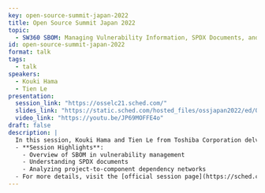 ```yaml
---
key: open-source-summit-japan-2022
title: Open Source Summit Japan 2022
topic: 
  - SW360 SBOM: Managing Vulnerability Information, SPDX Documents, and New Dependency Network Between a Project and Software Components
id: open-source-summit-japan-2022
format: talk
tags:
  - talk
speakers:
  - Kouki Hama
  - Tien Le
presentation: 
  session_link: "https://osselc21.sched.com/"
  slides_link: "https://static.sched.com/hosted_files/ossjapan2022/ed/OSSJapan2022-SW360.pdf"
  video_link: "https://youtu.be/JP69MOFFE4o"
draft: false
description: |
  In this session, Kouki Hama and Tien Le from Toshiba Corporation delve into the role of Software Bill of Materials (SBOM) in managing vulnerability information, SPDX documents, and understanding the new dependency network between software components and projects. The session covers essential open-source practices and strategies for effective dependency management in modern software development.
  - **Session Highlights**:
    - Overview of SBOM in vulnerability management
    - Understanding SPDX documents
    - Analyzing project-to-component dependency networks
  - For more details, visit the [official session page](https://sched.co/1D12t).
---
```

